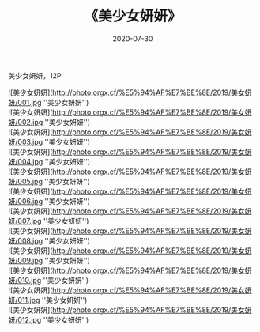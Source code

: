 ﻿---
layout: post
title:  《美少女妍妍》
date:   2020-07-30
img: http://photo.orgx.cf/%E5%94%AF%E7%BE%8E/2019/美女妍妍/000.jpg
tags: [美女, 清纯, 唯美]
---

美少女妍妍，12P

![美少女妍妍](http://photo.orgx.cf/%E5%94%AF%E7%BE%8E/2019/美女妍妍/001.jpg ''美少女妍妍'') <br>
![美少女妍妍](http://photo.orgx.cf/%E5%94%AF%E7%BE%8E/2019/美女妍妍/002.jpg ''美少女妍妍'') <br>
![美少女妍妍](http://photo.orgx.cf/%E5%94%AF%E7%BE%8E/2019/美女妍妍/003.jpg ''美少女妍妍'') <br>
![美少女妍妍](http://photo.orgx.cf/%E5%94%AF%E7%BE%8E/2019/美女妍妍/004.jpg ''美少女妍妍'') <br>
![美少女妍妍](http://photo.orgx.cf/%E5%94%AF%E7%BE%8E/2019/美女妍妍/005.jpg ''美少女妍妍'') <br>
![美少女妍妍](http://photo.orgx.cf/%E5%94%AF%E7%BE%8E/2019/美女妍妍/006.jpg ''美少女妍妍'') <br>
![美少女妍妍](http://photo.orgx.cf/%E5%94%AF%E7%BE%8E/2019/美女妍妍/007.jpg ''美少女妍妍'') <br>
![美少女妍妍](http://photo.orgx.cf/%E5%94%AF%E7%BE%8E/2019/美女妍妍/008.jpg ''美少女妍妍'') <br>
![美少女妍妍](http://photo.orgx.cf/%E5%94%AF%E7%BE%8E/2019/美女妍妍/009.jpg ''美少女妍妍'') <br>
![美少女妍妍](http://photo.orgx.cf/%E5%94%AF%E7%BE%8E/2019/美女妍妍/010.jpg ''美少女妍妍'') <br>
![美少女妍妍](http://photo.orgx.cf/%E5%94%AF%E7%BE%8E/2019/美女妍妍/011.jpg ''美少女妍妍'') <br>
![美少女妍妍](http://photo.orgx.cf/%E5%94%AF%E7%BE%8E/2019/美女妍妍/012.jpg ''美少女妍妍'') <br>
